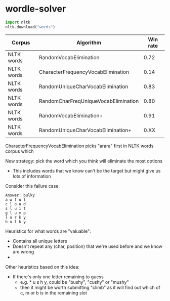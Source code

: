 # wordle-solver

```python
import nltk
nltk.download("words")
```

| Corpus                | Algorithm                            | Win rate |
|-----------------------|--------------------------------------|----------|
| NLTK words            | RandomVocabElimination               | 0.72     |
| NLTK words            | CharacterFrequencyVocabElimination   | 0.14     |
| NLTK words            | RandomUniqueCharVocabElimination     | 0.83     |
| NLTK words            | RandomCharFreqUniqueVocabElimination | 0.80     |
| NLTK words            | RandomVocabElimination+              | 0.91     |
| NLTK words            | RandomUniqueCharVocabElimination+    | 0.XX     |

CharacterFrequencyVocabElimination picks "arara" first in NLTK words corpus which 

New strategy: pick the word which you think will eliminate the most options
- This includes words that we know can't be the target but might give us lots of information

Consider this failure case:
```
Answer: bulky
a w f u l
c l o u d
s l u i t
g l u m p
l u r k y
h u l k y
```

Heuristics for what words are "valuable":
- Contains all unique letters
- Doesn't repeat any (char, position) that we're used before and we know are wrong
- 

Other heuristics based on this idea:
- If there's only one letter remaining to guess
  - e.g. * u s h y, could be "bushy", "cushy" or "mushy"
  - then it might be worth submitting "climb" as it will find out which of c, m or b is in the remaining slot
